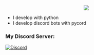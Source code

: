 <p align="center">
  <img src="https://readme-typing-svg.demolab.com/?lines=Hi+👋%2C+I'm+Squidi!;I+am+a+hobby+developer+from+Germany.;If+you+want+a+discord+bot+contact+me.;&center=true&width=750&height=80&color=fcfcfc&vCenter=true&pause=5&size=30">
</p>

- I develop with python
- I develop discord bots with pycord 

### My Discord Server:
[![Discord](https://img.shields.io/discord/1040624306062889032?color=blue&label=Discord&logo=discord&logoColor=white&style=for-the-badge)](https://discord.gg/Zv5JtYhd9r)
